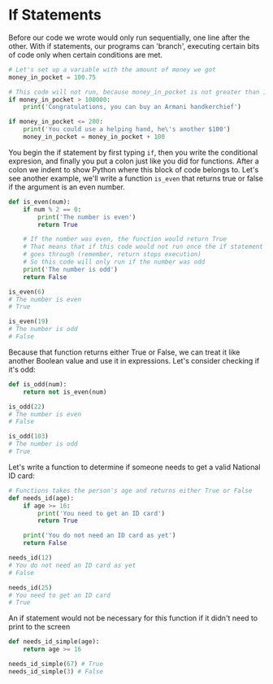 # If Statements

Before our code we wrote would only run sequentially, one line after the other. With if statements, our programs can 'branch', executing certain bits of code only when certain conditions are met.

```python
# Let's set up a variable with the amount of money we got
money_in_pocket = 100.75

# This code will not run, because money_in_pocket is not greater than 100000
if money_in_pocket > 100000:
    print('Congratulations, you can buy an Armani handkerchief')

if money_in_pocket <= 200:
    print('You could use a helping hand, he\'s another $100')
    money_in_pocket = money_in_pocket + 100
```

You begin the if statement by first typing `if`, then you write the conditional expresion, and finally you put a colon just like you did for functions. After a colon we indent to show Python where this block of code belongs to. Let's see another example, we'll write a function `is_even` that returns true or false if the argument is an even number.

```python
def is_even(num):
    if num % 2 == 0:
        print('The number is even')
        return True

    # If the number was even, the function would return True
    # That means that if this code would not run once the if statement's code
    # goes through (remember, return stops execution)
    # So this code will only run if the number was odd
    print('The number is odd')
    return False

is_even(6)
# The number is even
# True

is_even(19)
# The number is odd
# False
```

Because that function returns either True or False, we can treat it like another Boolean value and use it in expressions. Let's consider checking if it's odd:

```python
def is_odd(num):
    return not is_even(num)

is_odd(22)
# The number is even
# False

is_odd(103)
# The number is odd
# True
```

Let's write a function to determine if someone needs to get a valid National ID card:

```python
# Functions takes the person's age and returns either True or False
def needs_id(age):
    if age >= 16:
        print('You need to get an ID card')
        return True

    print('You do not need an ID card as yet')
    return False

needs_id(12)
# You do not need an ID card as yet
# False

needs_id(25)
# You need to get an ID card
# True
```

An if statement would not be necessary for this function if it didn't need to print to the screen

```python
def needs_id_simple(age):
    return age >= 16

needs_id_simple(67) # True
needs_id_simple(3) # False
```

